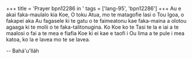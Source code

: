 +++
title = 'Prayer bpn12286 in '
tags = ['lang-95', 'bpn12286']
+++
Au e akai faka-maulalo kia Koe, O toku Atua, mo te matagofie lasi o Tou Igoa, o fakapei aka Au fagasele ki te gatu o te faimeatonu kae faka-maina a olotou agaaga ki te molii o te faka-talitonugina.  Ko Koe ko te Tasi te la e iai a te maalosi o fai a te mea e fiafia Koe ki ei kae e taofi i Ou lima a te pule i mea katoa, ko la e lavea mo te se lavea.

-- Bahá'u'lláh
